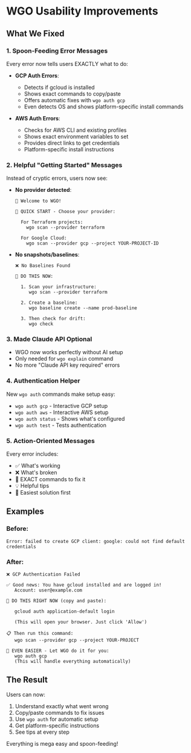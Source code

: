 # WGO Usability Improvements

## What We Fixed

### 1. **Spoon-Feeding Error Messages**
Every error now tells users EXACTLY what to do:

- **GCP Auth Errors**: 
  - Detects if gcloud is installed
  - Shows exact commands to copy/paste
  - Offers automatic fixes with `wgo auth gcp`
  - Even detects OS and shows platform-specific install commands

- **AWS Auth Errors**:
  - Checks for AWS CLI and existing profiles
  - Shows exact environment variables to set
  - Provides direct links to get credentials
  - Platform-specific install instructions

### 2. **Helpful "Getting Started" Messages**
Instead of cryptic errors, users now see:

- **No provider detected**:
  ```
  👋 Welcome to WGO!
  
  🎯 QUICK START - Choose your provider:
  
    For Terraform projects:
      wgo scan --provider terraform
  
    For Google Cloud:
      wgo scan --provider gcp --project YOUR-PROJECT-ID
  ```

- **No snapshots/baselines**:
  ```
  ❌ No Baselines Found
  
  🎯 DO THIS NOW:
  
    1. Scan your infrastructure:
       wgo scan --provider terraform
    
    2. Create a baseline:
       wgo baseline create --name prod-baseline
    
    3. Then check for drift:
       wgo check
  ```

### 3. **Made Claude API Optional**
- WGO now works perfectly without AI setup
- Only needed for `wgo explain` command
- No more "Claude API key required" errors

### 4. **Authentication Helper**
New `wgo auth` commands make setup easy:
- `wgo auth gcp` - Interactive GCP setup
- `wgo auth aws` - Interactive AWS setup  
- `wgo auth status` - Shows what's configured
- `wgo auth test` - Tests authentication

### 5. **Action-Oriented Messages**
Every error includes:
- ✅ What's working
- ❌ What's broken
- 🎯 EXACT commands to fix it
- 💡 Helpful tips
- 🚀 Easiest solution first

## Examples

### Before:
```
Error: failed to create GCP client: google: could not find default credentials
```

### After:
```
❌ GCP Authentication Failed

✅ Good news: You have gcloud installed and are logged in!
   Account: user@example.com

🎯 DO THIS RIGHT NOW (copy and paste):

   gcloud auth application-default login

   (This will open your browser. Just click 'Allow')

📋 Then run this command:
   wgo scan --provider gcp --project YOUR-PROJECT

🚀 EVEN EASIER - Let WGO do it for you:
   wgo auth gcp
   (This will handle everything automatically)
```

## The Result

Users can now:
1. Understand exactly what went wrong
2. Copy/paste commands to fix issues
3. Use `wgo auth` for automatic setup
4. Get platform-specific instructions
5. See tips at every step

Everything is mega easy and spoon-feeding!